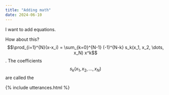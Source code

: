 ```yaml
---
title: "Adding math"
date: 2024-06-10
---
```


I want to add equations. 

How about this? $$\prod_{i=1}^{N}(x-x_i) = \sum_{k=0}^{N-1} (-1)^{N-k} s_k(x_1, x_2, \dots, x_N) x^k$$. The coefficients $$s_k(x_1, x_2, \dots, x_N)$$ are called the 

{% include utterances.html %}
